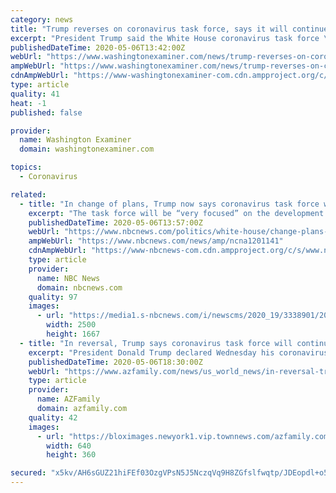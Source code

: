 ```yaml
---
category: news
title: "Trump reverses on coronavirus task force, says it will continue 'indefinitely'"
excerpt: "President Trump said the White House coronavirus task force \"will continue on indefinitely.\" In a tweet on Wednesday, Trump said he may \"add or subtract\" members from the task force. \"The Task Force will also be very focused on Vaccines & Therapeutics,"
publishedDateTime: 2020-05-06T13:42:00Z
webUrl: "https://www.washingtonexaminer.com/news/trump-reverses-on-coronavirus-task-force-says-it-will-continue-indefinitely"
ampWebUrl: "https://www.washingtonexaminer.com/news/trump-reverses-on-coronavirus-task-force-says-it-will-continue-indefinitely?_amp=true"
cdnAmpWebUrl: "https://www-washingtonexaminer-com.cdn.ampproject.org/c/s/www.washingtonexaminer.com/news/trump-reverses-on-coronavirus-task-force-says-it-will-continue-indefinitely?_amp=true"
type: article
quality: 41
heat: -1
published: false

provider:
  name: Washington Examiner
  domain: washingtonexaminer.com

topics:
  - Coronavirus

related:
  - title: "In change of plans, Trump now says coronavirus task force will continue 'indefinitely'"
    excerpt: "The task force will be “very focused” on the development of a coronavirus vaccine and treatments, the president said."
    publishedDateTime: 2020-05-06T13:57:00Z
    webUrl: "https://www.nbcnews.com/politics/white-house/change-plans-trump-now-says-coronavirus-task-force-will-continue-n1201141"
    ampWebUrl: "https://www.nbcnews.com/news/amp/ncna1201141"
    cdnAmpWebUrl: "https://www-nbcnews-com.cdn.ampproject.org/c/s/www.nbcnews.com/news/amp/ncna1201141"
    type: article
    provider:
      name: NBC News
      domain: nbcnews.com
    quality: 97
    images:
      - url: "https://media1.s-nbcnews.com/i/newscms/2020_19/3338901/200506-coronavirus-task-force-al-0921_0d8b654ff24e4953805a2c111a8c6a89.jpg"
        width: 2500
        height: 1667
  - title: "In reversal, Trump says coronavirus task force will continue 'indefinitely' but is shifting focus"
    excerpt: "President Donald Trump declared Wednesday his coronavirus task force would continue \"indefinitely\" a day after he and Vice President Mike Pence said they were phasing out the health-focused panel in favor of a group focused on reopening the economy."
    publishedDateTime: 2020-05-06T18:30:00Z
    webUrl: "https://www.azfamily.com/news/us_world_news/in-reversal-trump-says-coronavirus-task-force-will-continue-indefinitely-but-is-shifting-focus/article_5ae19d14-ace8-5ec6-ae1c-48dd054b87a6.html"
    type: article
    provider:
      name: AZFamily
      domain: azfamily.com
    quality: 42
    images:
      - url: "https://bloximages.newyork1.vip.townnews.com/azfamily.com/content/tncms/assets/v3/editorial/8/e8/8e87780f-0e36-5bcd-b45f-5ee8662f9c89/5eb2b4ecb8fb7.image.jpg?resize=640%2C360"
        width: 640
        height: 360

secured: "x5kv/AH6sGUZ21hiFEf03OzgVPsN5J5NczqVq9H8ZGfslfwqtp/JDEopdl+o56LRRkvni8lr1iVRJK6biroR2CThGMxqAiT6RCWbr5rEiVDvCvWNfvXooznmGWkkHhm7TyxRtpGZX163zqpH/K5iPqSfwX3pEY39FDfsvb9wRiWwIDWVMxLT5XBmhOEEkdpos1x9rxthjYYaqbhMv+k9IupGQDQkVws4+eUK6nXsARHbYJbXe0aI7IpLReD+8XMdN4OFZ9WGpLC7xmsHFf5lJl2jrqek7UWFo7aWda58bmiIVEeNMweFX917YhL8Ng7zfVRFuyrnOJdUXGH3j75kHI8l2hKGgwy5jVlgD7u5wcBFD/sFzEOgpUipivsfAp0jxygGjHJ2oOgi1bOg5RrnLtUx86VO1AcQ92JWLh/0qdy8kpnL1TFJSt2TERORuQOGs7hcQ6wIrob5sbODBQXIyBm9GnmBBRruWP+FcaGMvD4=;s2r6SeHd/ETrathbeO8RYA=="
---
```


